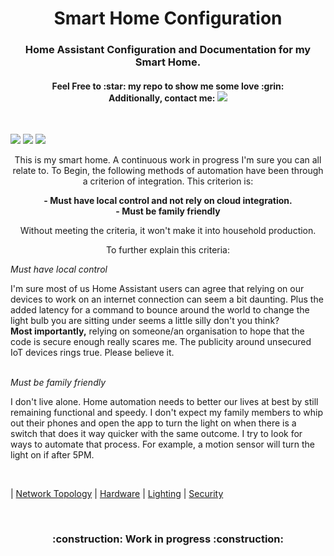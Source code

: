 

<h1 align="center">Smart Home Configuration</h1>
<h3 align="center">Home Assistant Configuration and Documentation for my Smart Home.</h3>
<h4 align="center">Feel Free to :star: my repo to show me some love :grin:<br>
Additionally, contact me:
<img src="https://img.shields.io/twitter/follow/perksie?style=social"/></h4><br>
<p>
<img src="https://img.shields.io/maintenance/yes/2020"/>
<img src="https://img.shields.io/github/commit-activity/m/perksie/Home-Assistant"/>
<img src="https://img.shields.io/badge/HA--Version-0.113.3-brightgreen.svg"/>
</p>
<p align="center">
This is my smart home. A continuous work in progress I'm sure you can all relate to. To Begin, the following methods of automation have been through a criterion of integration. This criterion is:</p>
<p align="center">
<b>
- Must have local control and not rely on cloud integration.<br>
- Must be family friendly</b><br></p>

<p align="center">Without meeting the criteria, it won't make it into household production.</p>

<p align="center">To further explain this criteria:<br></p>
<i>Must have local control</i><br>
<p>I'm sure most of us Home Assistant users can agree that relying on our devices to work on an internet connection can seem a bit daunting. Plus the added latency for a command to bounce around the world to change the light bulb you are sitting under seems a little silly don't you think?<br>
<b>Most importantly,</b> relying on someone/an organisation to hope that the code is secure enough really scares me. The publicity around unsecured IoT devices rings true. Please believe it.</p><br>
<i> Must be family friendly </i><br>
<p> I don't live alone. Home automation needs to better our lives at best by still remaining functional and speedy. I don't expect my family members to whip out their phones and open the app to turn the light on when there is a switch that does it way quicker with the same outcome. I try to look for ways to automate that process. For example, a motion sensor will turn the light on if after 5PM.</p> <br>

| [Network Topology](https://github.com/perksie/Home-Assistant#network-topology) | [Hardware](https://github.com/perksie/Home-Assistant#hardware) | [Lighting](https://github.com/perksie/Home-Assistant#lighting) | [Security](https://github.com/perksie/Home-Assistant#security)

<br>
<h3 align="center">:construction: Work in progress :construction:</h3>